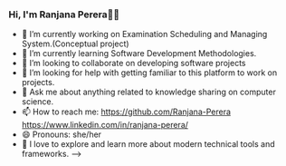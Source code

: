 ### Hi, I'm Ranjana Perera👋🙂

- 🔭 I’m currently working on Examination Scheduling and Managing System.(Conceptual project)
- 🌱 I’m currently learning Software Development Methodologies.
- 👯 I’m looking to collaborate on developing software projects
- 🤔 I’m looking for help with getting familiar to this platform to work on projects.
- 💬 Ask me about anything related to knowledge sharing on computer science.
- 📫 How to reach me: https://github.com/Ranjana-Perera https://www.linkedin.com/in/ranjana-perera/
- 😄 Pronouns: she/her
- 🙂 I love to explore and learn more about modern technical tools and frameworks.
-->
